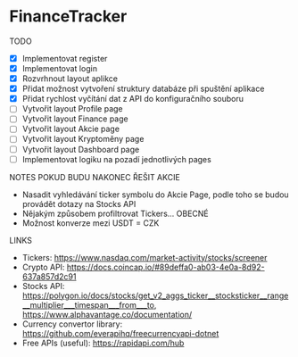 # FinanceTracker

TODO
- [x] Implementovat register
- [x] Implementovat login
- [x] Rozvrhnout layout aplikce
- [x] Přidat možnost vytvoření struktury databáze při spuštění aplikace
- [x] Přidat rychlost vyčítání dat z API do konfiguračního souboru
- [ ] Vytvořit layout Profile page
- [ ] Vytvořit layout Finance page
- [ ] Vytvořit layout Akcie page
- [ ] Vytvořit layout Kryptoměny page
- [ ] Vytvořit layout Dashboard page
- [ ] Implementovat logiku na pozadí jednotlivých pages

NOTES
POKUD BUDU NAKONEC ŘEŠIT AKCIE
- Nasadit vyhledávání ticker symbolu do Akcie Page, podle toho se budou provádět dotazy na Stocks API
- Nějakým způsobem profiltrovat Tickers...
OBECNÉ
- Možnost konverze mezi USDT = CZK

LINKS
- Tickers: https://www.nasdaq.com/market-activity/stocks/screener
- Crypto API: https://docs.coincap.io/#89deffa0-ab03-4e0a-8d92-637a857d2c91
- Stocks API: https://polygon.io/docs/stocks/get_v2_aggs_ticker__stocksticker__range__multiplier___timespan___from___to, https://www.alphavantage.co/documentation/
- Currency convertor library: https://github.com/everapihq/freecurrencyapi-dotnet
- Free APIs (useful): https://rapidapi.com/hub
